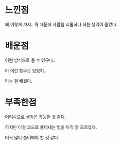 # 느낀점

왜 이렇게 까지.. 뭐 때문에 사람을 괴롭히나 하는 생각이 들었다.

# 배운점

이런 방식으로 풀 수 있구나..

아 이런 함수도 있었지..

라는 걸 배웠다. 

# 부족한점

머리속으로 생각은 가능한 것 같다.

하지만 이걸 코드로 풀어내는 법을 아직 잘 모르겠다.

더욱 많이 풀어봐야 할 것 같다.